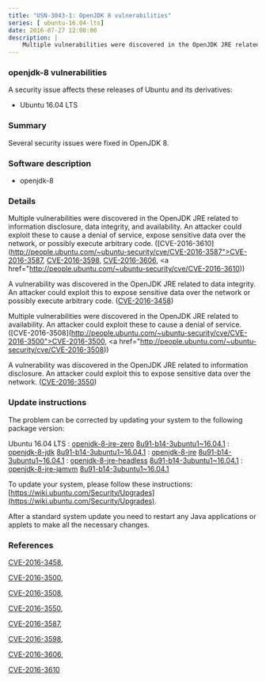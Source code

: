 ```yaml
---
title: "USN-3043-1: OpenJDK 8 vulnerabilities"
series: [ ubuntu-16.04-lts]
date: 2016-07-27 12:00:00
description: |
    Multiple vulnerabilities were discovered in the OpenJDK JRE related to information disclosure, data integrity, and availability. An attacker could exploit these to cause a denial of service, expose sensitive data over the network, or possibly execute arbitrary code. ([CVE-2016-3610](http://people.ubuntu.com/~ubuntu-security/cve/CVE-2016-3587">CVE-2016-3587</a>, <a href="http://people.ubuntu.com/~ubuntu-security/cve/CVE-2016-3598">CVE-2016-3598</a>, <a href="http://people.ubuntu.com/~ubuntu-security/cve/CVE-2016-3606">CVE-2016-3606</a>, <a href="http://people.ubuntu.com/~ubuntu-security/cve/CVE-2016-3610))
--- 
```

 
 


### openjdk-8 vulnerabilities

A security issue affects these releases of Ubuntu and its derivatives:

* Ubuntu 16.04 LTS

### Summary

Several security issues were fixed in OpenJDK 8. 

### Software description

* openjdk-8 

### Details

Multiple vulnerabilities were discovered in the OpenJDK JRE related to information disclosure, data integrity, and availability. An attacker could exploit these to cause a denial of service, expose sensitive data over the network, or possibly execute arbitrary code. ([CVE-2016-3610](http://people.ubuntu.com/~ubuntu-security/cve/CVE-2016-3587">CVE-2016-3587</a>, <a href="http://people.ubuntu.com/~ubuntu-security/cve/CVE-2016-3598">CVE-2016-3598</a>, <a href="http://people.ubuntu.com/~ubuntu-security/cve/CVE-2016-3606">CVE-2016-3606</a>, <a href="http://people.ubuntu.com/~ubuntu-security/cve/CVE-2016-3610))

A vulnerability was discovered in the OpenJDK JRE related to data integrity. An attacker could exploit this to expose sensitive data over the network or possibly execute arbitrary code. ([CVE-2016-3458](http://people.ubuntu.com/~ubuntu-security/cve/CVE-2016-3458))

Multiple vulnerabilities were discovered in the OpenJDK JRE related to availability. An attacker could exploit these to cause a denial of service. ([CVE-2016-3508](http://people.ubuntu.com/~ubuntu-security/cve/CVE-2016-3500">CVE-2016-3500</a>, <a href="http://people.ubuntu.com/~ubuntu-security/cve/CVE-2016-3508))

A vulnerability was discovered in the OpenJDK JRE related to information disclosure. An attacker could exploit this to expose sensitive data over the network. ([CVE-2016-3550](http://people.ubuntu.com/~ubuntu-security/cve/CVE-2016-3550)) 

### Update instructions

The problem can be corrected by updating your system to the following package version:

Ubuntu 16.04 LTS
 : [openjdk-8-jre-zero](https://launchpad.net/ubuntu/+source/openjdk-8) <span> [8u91-b14-3ubuntu1~16.04.1](https://launchpad.net/ubuntu/+source/openjdk-8/8u91-b14-3ubuntu1~16.04.1) </span> 
 : [openjdk-8-jdk](https://launchpad.net/ubuntu/+source/openjdk-8) <span> [8u91-b14-3ubuntu1~16.04.1](https://launchpad.net/ubuntu/+source/openjdk-8/8u91-b14-3ubuntu1~16.04.1) </span> 
 : [openjdk-8-jre](https://launchpad.net/ubuntu/+source/openjdk-8) <span> [8u91-b14-3ubuntu1~16.04.1](https://launchpad.net/ubuntu/+source/openjdk-8/8u91-b14-3ubuntu1~16.04.1) </span> 
 : [openjdk-8-jre-headless](https://launchpad.net/ubuntu/+source/openjdk-8) <span> [8u91-b14-3ubuntu1~16.04.1](https://launchpad.net/ubuntu/+source/openjdk-8/8u91-b14-3ubuntu1~16.04.1) </span> 
 : [openjdk-8-jre-jamvm](https://launchpad.net/ubuntu/+source/openjdk-8) <span> [8u91-b14-3ubuntu1~16.04.1](https://launchpad.net/ubuntu/+source/openjdk-8/8u91-b14-3ubuntu1~16.04.1) </span> 

To update your system, please follow these instructions: [https://wiki.ubuntu.com/Security/Upgrades](https://wiki.ubuntu.com/Security/Upgrades).

After a standard system update you need to restart any Java applications or applets to make all the necessary changes. 

### References

 
 [CVE-2016-3458](http://people.ubuntu.com/~ubuntu-security/cve/CVE-2016-3458), 

 [CVE-2016-3500](http://people.ubuntu.com/~ubuntu-security/cve/CVE-2016-3500), 

 [CVE-2016-3508](http://people.ubuntu.com/~ubuntu-security/cve/CVE-2016-3508), 

 [CVE-2016-3550](http://people.ubuntu.com/~ubuntu-security/cve/CVE-2016-3550), 

 [CVE-2016-3587](http://people.ubuntu.com/~ubuntu-security/cve/CVE-2016-3587), 

 [CVE-2016-3598](http://people.ubuntu.com/~ubuntu-security/cve/CVE-2016-3598), 

 [CVE-2016-3606](http://people.ubuntu.com/~ubuntu-security/cve/CVE-2016-3606), 

 [CVE-2016-3610](http://people.ubuntu.com/~ubuntu-security/cve/CVE-2016-3610)
 

